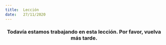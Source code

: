 ```yaml
---
title:  Lección
date:   27/11/2020
---
```


### <center>Todavía estamos trabajando en esta lección. Por favor, vuelva más tarde.</center>